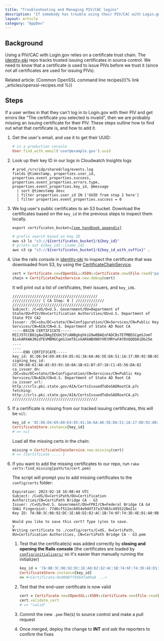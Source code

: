 ```yaml
---
title: "Troubleshooting and Managing PIV/CAC logins"
description: "If somebody has trouble using their PIV/CAC with Login.gov"
layout: article
category: "AppDev"
---
```


## Background

Using a PIV/CAC with Login.gov relies on a certificate trust chain. The [identity-pki](https://github.com/18f/identity-pki)
repo tracks trusted issuing certificates in source control. We need to know that a certificate is used to issue PIVs
before we trust it (since not all certificates are used for issuing PIVs).

Related article: [Common OpenSSL command line recipes]({% link _articles/openssl-recipes.md %})

## Steps

If a user writes in that they can't log in to Login.gov with their PIV and get errors like "The certificate you selected is invalid",
then we are probably missing an issuing certificate for their PIV. These steps outline how to find out what that certificate is,
and how to add it.

1. Get the user's email, and use it to get their UUID:

    ```ruby
    # in a production console
    User.find_with_email('user@example.gov').uuid
    ```

1. Look up their key ID in our logs in Cloudwatch Insights logs

    ```
    # prod_/srv/idp/shared/log/events.log
    fields @timestamp, properties.user_id, properties.event_properties.success, properties.event_properties.errors.type, properties.event_properties.key_id, @message
      | sort @timestamp desc
      | filter properties.user_id IN ['UUID from step 2 here']
      | filter properties.event_properties.success = 0
    ```
1. We log user's public certificates to an S3 bucket.
   Download the certificates based on the `key_id` in the previous steps to inspect them locally.

    <pre><code>export certificates_bucket=<a href="https://docs.google.com/document/d/1ZMpi7Gj-Og1dn-qUBfQHqLc1Im7rUzDmIxKn11DPJzk/edit#heading=h.lr6u13hz0psq">[see handbook appendix]</a></code></pre>

   ```bash
   # prefix search based on key ID
   aws s3 ls "s3://${certificates_bucket}/${key_id}"
   # prints out ${key_id}::{some_id}
   aws s3 cp "s3://${certificates_bucket}/${key_id_with_suffix}" .
   ```

1. Use the rails console in [identity-pki](https://github.com/18f/identity-pki) to inspect the certificate that was downloaded from S3,
   by using the [CertificateChainService](https://github.com/18F/identity-pki/blob/main/app/services/certificate_chain_service.rb).

    ```ruby
    cert = Certificate.new(OpenSSL::X509::Certificate.new(File.read("path/to/cert")))
    chain = CertificateChainService.new.debug(cert)
    ```

    It will print out a list of certificates, their issuers, and `key_id`s.

    ```
    ///////////////////////////////////////
    ///////////// [ CA Step: 0 ] /////////////
    ///////////////////////////////////////
    Subject: /C=US/O=U.S. Government/OU=Department of State/OU=PIV/OU=Certification Authorities/OU=U.S. Department of State PIV CA2
    Issuer: /DC=sbu/DC=state/CN=Configuration/CN=Services/CN=Public Key Services/CN=AIA/CN=U.S. Department of State AD Root CA
    -----BEGIN CERTIFICATE-----
    MIIJ5TCCB82gAwIBAgIEUbC5fzANBgkqhkiG9w0BAQsFADCBsTETMBEGCgmSJomT
    8ixkARkWA3NidTEVMBMGCgmSJomT8ixkARkWBXN0YXRlMRYwFAYDVQQDDA1Db25m
    ....
    ....
    -----END CERTIFICATE-----
    key_id: 8C:D6:D4:69:A9:E4:85:41:3A:6A:A6:5E:DA:51:1A:17:8D:92:8B:6C
    signing_key_id: CC:00:68:61:A6:A5:03:93:10:0A:1B:61:B7:87:18:C1:45:56:DA:82
    ca_issuer_dn: /DC=sbu/DC=state/CN=Configuration/CN=Services/CN=Public Key Services/CN=AIA/CN=U.S. Department of State AD Root CA
    ca_issuer_url: http://crls.pki.state.gov/AIA/CertsIssuedToDoSADRootCA.p7c
    fetching: http://crls.pki.state.gov/AIA/CertsIssuedToDoSADRootCA.p7c
    ///////////////////////////////////////

   ```

1. If a certificate is missing from our tracked issuing certificates, this will be `nil`:

    ```ruby
    key_id = '8C:D6:D4:69:A9:E4:85:41:3A:6A:A6:5E:DA:51:1A:17:8D:92:8B:6C'
    CertificateStore.instance[key_id]
    # => nil
    ```

    Load all the missing certs in the chain:

    ```ruby
    missing = CertificateChainService.new.missing(cert)
    # => [Certificate .... ]
    ```

1. If you want to add the missing certificates to our repo, run `rake certs:find_missing[path/to/cert.pem]`

    The script will prompt you to add missing certificates to the `config/certs` folder:

    ```shell
    Expiration: 2023-02-18 16:08:44 UTC
    Subject: /C=US/O=CertiPath/OU=Certification Authorities/CN=CertiPath Bridge CA - G3
    Issuer: /C=US/O=U.S. Government/OU=FPKI/CN=Federal Bridge CA G4
    SHA1 Fingerpint: 77d6cf512ec6054e9ddf37a37d83c4955228e21c
    Key ID: 7A:8B:3C:06:92:DC:1E:A8:D2:82:AC:1B:74:6F:74:3D:4E:D1:A8:9B

    Would you like to save this cert? Type (y)es to save.
    y
    Writing certificate to ./config/certs/C=US, O=CertiPath, OU=Certification Authorities, CN=CertiPath Bridge CA - G3.pem
    ```

    1. Test that the certificate(s) was added correctly by **closing and opening the Rails console** (the certificates are loaded by [`config/initializers/`](https://github.com/18F/identity-pki/blob/main/config/initializers/certificate_store.rb) so it's easier than manually running the initializer)

        ```ruby
        key_id = '7A:8B:3C:06:92:DC:1E:A8:D2:82:AC:1B:74:6F:74:3D:4E:D1:A8:9B'
        CertificateStore.instance[key_id]
        => #<Certificate:0x00007fd564fa89a8 ...>
        ```
    1. Test that the end-user certificate is now valid

        ```ruby
        cert = Certificate.new(OpenSSL::X509::Certificate.new(File.read("path/to/cert")))
        cert.validate_cert
        # => "valid"
        ```

    1. Commit the new `.pem` file(s) to source control and make a pull request

    1. Once merged, deploy the change to **INT** and ask the reporters to confirm the fixes
